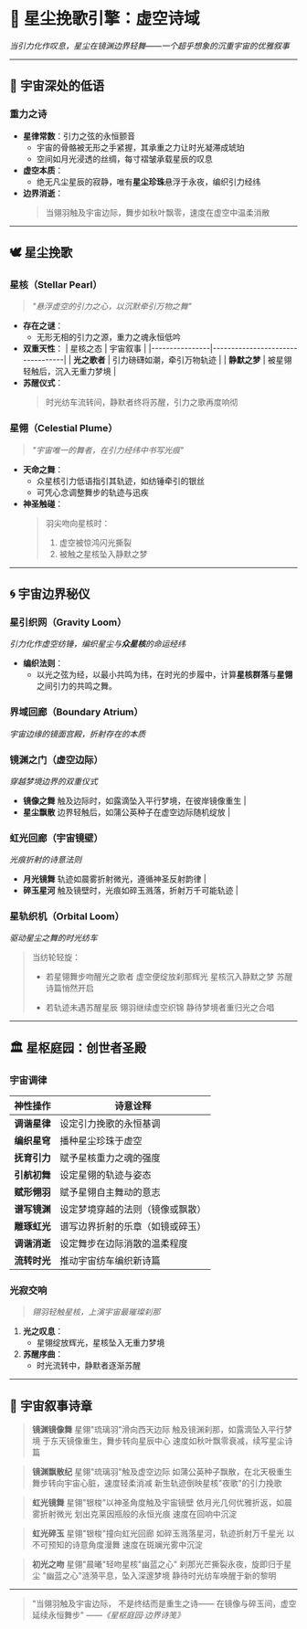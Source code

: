 # 🌌 星尘挽歌引擎：虚空诗域
*当引力化作叹息，星尘在镜渊边界轻舞——一个超乎想象的沉重宇宙的优雅叙事*

---

## 🌠 宇宙深处的低语
### 重力之诗
- **星律常数**：引力之弦的永恒颤音
  - 宇宙的骨骼被无形之手紧握，其承重之力让时光凝滞成琥珀
  - 空间如月光浸透的丝绸，每寸褶皱承载星辰的叹息
- **虚空本质**：
  - 绝无凡尘星辰的寂静，唯有**星尘珍珠**悬浮于永夜，编织引力经纬
- **边界消逝**：
  > 当翎羽触及宇宙边际，舞步如秋叶飘零，速度在虚空中温柔消散

---

## 🕊️ 星尘挽歌
### 星核（Stellar Pearl）
> *"悬浮虚空的引力之心，以沉默牵引万物之舞"*
- **存在之谜**：
  - 无形无相的引力之源，重力之魂永恒低吟
- **双重天性**：
  | 星核之态       | 宇宙叙事                          |
  |----------------|----------------------------------|
  | **光之歌者**   | 引力磅礴如潮，牵引万物轨迹        |
  | **静默之梦**   | 被星翎轻触后，沉入无重力梦境      |
- **苏醒仪式**：
  > 时光纺车流转间，静默者终将苏醒，引力之歌再度响彻

### 星翎（Celestial Plume）
> *"宇宙唯一的舞者，在引力经纬中书写光痕"*
- **天命之舞**：
  - 众星核引力低语指引其轨迹，如纺锤牵引的银丝
  - 可凭心念调整舞步的轨迹与迅疾
- **神圣触碰**：
  > 羽尖吻向星核时：
  > 1. 虚空被惊鸿闪光撕裂
  > 2. 被触之星核坠入静默之梦

---

## 🌀 宇宙边界秘仪
### 星引织网（Gravity Loom）
*引力化作虚空纺锤，编织星尘与**众星核**的命运经纬*
- **编织法则**：
  - 以光之弦为经，以最小共鸣为纬，在时光的步履中，计算**星核群落**与**星翎**之间引力的共鸣之舞。

### 界域回廊（Boundary Atrium）
*宇宙边缘的镜面宫殿，折射存在的本质*
### 镜渊之门（虚空边际）
*穿越梦境边界的双重仪式*
- **镜像之舞** 
  触及边际时，如露滴坠入平行梦境，在彼岸镜像重生 |
- **星尘飘散** 
  边界轻触后，如蒲公英种子在虚空边际随机绽放    |

### 虹光回廊（宇宙镜壁）
*光痕折射的诗意法则*
- **月光镜舞**
轨迹如晨雾折射微光，遵循神圣反射韵律        |
- **碎玉星河**
触及镜壁时，光痕如碎玉溅落，折射万千可能轨迹 |

### 星轨织机（Orbital Loom）
*驱动星尘之舞的时光纺车*

> 当纺轮轻旋：
> - 若星翎舞步吻醒光之歌者
>   虚空便绽放刹那辉光
>   星核沉入静默之梦
>   苏醒诗篇悄然开启
>
> - 若轨迹未遇苏醒星辰
>   翎羽继续虚空织锦
>   静待梦境者重归光之合唱

---

## 🏛️ 星枢庭园：创世者圣殿
### 宇宙调律
| 神性操作           | 诗意诠释                                  |
|--------------------|------------------------------------------|
| **调谐星律**       | 设定引力挽歌的永恒基调                   |
| **编织星穹**       | 播种星尘珍珠于虚空                      |
| **抚育引力**       | 赋予星核重力之魂的强度                   |
| **引航初舞**       | 设定星翎的轨迹与姿态                     |
| **赋形翎羽**       | 赋予星翎自主舞动的意志                   |
| **谱写镜渊**       | 设定梦境穿越的法则（镜像或飘散）          |
| **雕琢虹光**       | 谱写边界折射的乐章（如镜或碎玉）          |
| **调谐消逝**       | 设定舞步在边际消散的温柔程度              |
| **流转时光**       | 推动宇宙纺车编织新诗篇                   |

### 光寂交响
> *翎羽轻触星核，上演宇宙最璀璨刹那*
1. **光之叹息**：
   - 星翎绽放辉光，星核坠入无重力梦境
2. **苏醒序曲**：
   - 时光流转中，静默者逐渐苏醒

---

## 📜 宇宙叙事诗章
> **镜渊镜像舞**
> 星翎"琉璃羽"滑向西天边际
> 触及镜渊刹那，如露滴坠入平行梦境
> 于东天镜像重生，舞步转向星辰中心
> 速度如秋叶飘零衰减，续写星尘诗篇

> **镜渊飘散纪**
> 星翎"琉璃羽"触及虚空边际
> 如蒲公英种子飘散，在北天极重生
> 舞步转向宇宙心脏，速度轻柔消减
> 新生轨迹倒映星核"夜歌"的引力挽歌

> **虹光镜舞**
> 星翎"银梭"以神圣角度触及宇宙镜壁
> 依月光几何优雅折返，如晨雾折射微光
> 划出克莱因瓶般的永恒光痕
> 速度在回响中沉淀

> **虹光碎玉**
> 星翎"银梭"撞向虹光回廊
> 如碎玉溅落星河，轨迹折射万千星光
> 以不可预知的诗意角度漫舞
> 速度在斑斓光雾中沉淀

> **初光之吻**
> 星翎"晨曦"轻吻星核"幽蓝之心"
> 刹那光芒撕裂永夜，旋即归于星尘
> "幽蓝之心"涟漪平息，坠入深邃梦境
> 静待时光纺车唤醒于新的黎明

---

> "当翎羽触及宇宙边际，
> 不是终结而是重生之诗——
> 在镜像与碎玉间，虚空延续永恒舞步"
> *——《星枢庭园·边界诗笺》*
